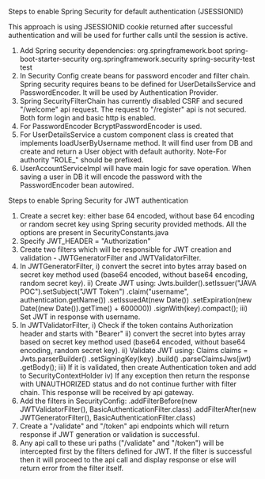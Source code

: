 Steps to enable Spring Security for default authentication (JSESSIONID)

This approach is using JSESSIONID cookie returned after successful authentication 
and will be used for further calls until the session is active.

1. Add Spring security dependencies:
   <dependency>
   <groupId>org.springframework.boot</groupId>
   <artifactId>spring-boot-starter-security</artifactId>
   </dependency>
   <dependency>
   <groupId>org.springframework.security</groupId>
   <artifactId>spring-security-test</artifactId>
   <scope>test</scope>
   </dependency>
2. In Security Config create beans for password encoder and filter chain.
   Spring security requires beans to be defined for UserDetailsService and PasswordEncoder. 
   It will be used by Authentication Provider. 
3. Spring SecurityFilterChain has currently disabled CSRF and secured "/welcome" api request.
   The request to "/register" api is not secured. Both form login and basic http is enabled. 
4. For PasswordEncoder BcryptPasswordEncoder is used.
5. For UserDetailsService a custom component class is created that implements loadUserByUsername method. 
   It will find user from DB and create and return a User object with default authority. 
   Note-For authority "ROLE_" should be prefixed. 
6. UserAccountServiceImpl will have main logic for save operation. When saving a user in DB it will encode the password with the PasswordEncoder bean autowired.

Steps to enable Spring Security for JWT authentication

1. Create a secret key: either base 64 encoded, without base 64 encoding or random secret key using Spring security provided methods. 
   All the options are present in SecurityConstants.java
2. Specify JWT_HEADER = "Authorization"
3. Create two filters which will be responsible for JWT creation and validation - JWTGeneratorFilter and JWTValidatorFilter.
4. In JWTGeneratorFilter, 
   i) convert the secret into bytes array based on secret key method used (base64 encoded, without base64 encoding, random secret key).
   ii) Create JWT using:
         Jwts.builder().setIssuer("JAVA POC").setSubject("JWT Token")
         .claim("username", authentication.getName())
         .setIssuedAt(new Date())
         .setExpiration(new Date((new Date()).getTime() + 600000))
         .signWith(key).compact(); 
   iii) Set JWT in response with username.
5. In JWTValidatorFilter,
   i) Check if the token contains Authorization header and starts with "Bearer"
   ii) convert the secret into bytes array based on secret key method used (base64 encoded, without base64 encoding, random secret key).
   ii) Validate JWT using:
         Claims claims = Jwts.parserBuilder()
         .setSigningKey(key)
         .build()
         .parseClaimsJws(jwt)
         .getBody();
   iii) If it is validated, then create Authentication token and add to SecurityContextHolder
   iv) If any exception then return the response with UNAUTHORIZED status and do not continue further with filter chain. 
       This response will be received by api gateway.
6. Add the filters in SecurityConfig:
     .addFilterBefore(new JWTValidatorFilter(), BasicAuthenticationFilter.class)
     .addFilterAfter(new JWTGeneratorFilter(), BasicAuthenticationFilter.class)
7. Create a "/validate" and "/token" api endpoints which will return response if JWT generation or validation is successful. 
8. Any api call to these uri paths ("/validate" and "/token") will be intercepted first by the filters defined for JWT. 
   If the filter is successful then it will proceed to the api call and display response 
   or else will return error from the filter itself.